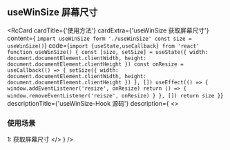 ## useWinSize 屏幕尺寸

<RcCard
  cardTitle={'使用方法'}
  cardExtra={'useWinSize 获取屏幕尺寸'}
  content={
`import useWinSize form './useWinSize'
const size = useWinSize()`}
  code={`import {useState,useCallback} from 'react'
function useWinSize() {
  const [size, setSize] = useState({
    width: document.documentElement.clientWidth,
    height: document.documentElement.clientHeight
  })
  const onResize = useCallback(() => {
    setSize({
      width: document.documentElement.clientWidth,
      height: document.documentElement.clientHeight
    })
  }, [])
  useEffect(() => {
    window.addEventListener('resize', onResize)
    return () => {
      window.removeEventListener('reisze', onResize)
    }
  }, [])
  return size
}`}
  descriptionTitle={'useWinSize-Hook 源码'}
  description={
    <> 
      <h3>使用场景</h3>
      <span>1: 获取屏幕尺寸</span>
    </>
  }
/>

